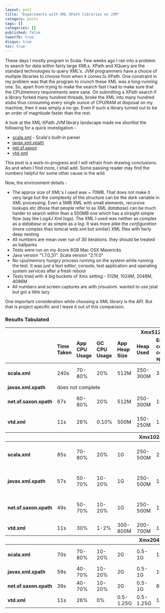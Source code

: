 ```yaml
---
layout: post
title: "Experiments with XML XPath libraries on JVM"
category: posts
tags: []
categories: []
published: false
tweetfb: true
disqus: true
toc: true
---
```


These days I mostly program in Scala. Few weeks ago I ran into a problem to search for data within fairly large XMLs. XPath and XQuery are the standard technologies to query XML's. JVM programmers have a choice of multiple libraries to choose from when it comes to XPath. One constraint in my problem was that the program to crunch these XML was a long-running one. So, apart from trying to make the search fast I had to make sure that the CPU/memory requirements were sane. On submitting a XPath search if a library forked many hundred threads, broke the XML into many hundred stubs thus consuming every single ounce of CPU/RAM at disposal on my machine, then it was simply a no-go. Even if such a library turned out to be an order of magnitude faster than the rest.

A look at the XML-XPath JVM library landscape made me shortlist the following for a quick investigation - 

* [scala.xml](https://github.com/scala/scala-xml) - Scala's built-in parser
* [javax.xml.xpath](http://docs.oracle.com/javase/7/docs/api/javax/xml/xpath/package-summary.html)
* [net.sf.saxon](http://saxon.sourceforge.net/saxon7.7/api-guide.html)
* [vtd-xml](http://vtd-xml.sourceforge.net/)

This post is a work-in-progress and I will refrain from drawing conclusions. As and when I find more, I shall add. Some passing reader may find the numbers helpful for some other cause in the wild.

Now, the environment details -

* The approx size of XML's I used was ~ 70MB. That does not make it very large but the complexity of the structure can be the *dark* variable in XML processing. Even a 5MB XML with small elements, recursive lookups etc (those that people refer to as XML *database*) can be much harder to search within than a 500MB one which has a straight simple flow (say like Log4J Xml logs). The XML I used was neither as complex as a *database* or as simple as a *log*. It was more alike the *configuration* (more complex than tomcat web.xml but similar) XML files with fairly deep nesting
* All numbers are mean over run of 30 iterations. they should be treated as ballparks
* Tests were run on my 4core 8GB Mac OSX Mavericks
* Java version "1.7.0_51". Scala version "2.11.0"
* No cpu/memory hungry process running on the system while running the test. It was just a text editor, console, test application and operating system services after a fresh reboot
* Tests tried with 4 big buckets of Xmx setting - 512M, 1024M, 2048M, 4096M
* All numbers and screen captures are with jvisualvm. wanted to use jstat but got a little lazy

One important consideration while choosing a XML library is the API. But that is project specific and I leave it out of this comparison.

### Results Tabulated

<table class="table table-striped table-bordered table-hover table-condensed">
	<thead>
		<tr>
			<th colspan="11" class="text-center">Xmx512m</th>
		</tr>
		<tr>
			<td>&nbsp;</td>
			<td><strong>Time Taken</strong></td>
			<td><strong>App CPU Usage</strong></td>
			<td><strong>GC CPU Usage</strong></td>
			<td><strong>App Heap Size</strong></td>
			<td><strong>Heap Used</strong></td>
			<td><strong>Eden collection count/time spent</strong></td>
			<td><strong>Old Gen collection count/time spent</strong></td>
			<td><strong>Eden pattern</strong></td>
			<td><strong>Survivor pattern</strong></td>
			<td><strong>Old Gen pattern</strong></td>
		</tr>
	</thead>
	<tbody>
		<tr>
			<td><strong>scala.xml</strong></td>
			<td>240s</td>
			<td>70-80%</td>
			<td>20%</td>
			<td>512M</td>
			<td>250-300M</td>
			<td>359/15.2s</td>
			<td>303/3m18s</td>
			<td>either 0M or 170M</td>
			<td>not much usage</td>
			<td>between 170-340M</td>
		</tr>
		<tr>
			<td><strong>javax.xml.xpath</strong></td>
			<td colspan="10" class="text-center">does not complete</td>
		</tr>
		<tr>
			<td><strong>net.sf.saxon.xpath</strong></td>
			<td>67s</td>
			<td>60-80%</td>
			<td>20%</td>
			<td>512M</td>
			<td>250-300M</td>
			<td>162/6.2s</td>
			<td>123/39.3s</td>
			<td>0-170M tall spikes</td>
			<td>consistent use of 57M * 2</td>
			<td>stepwise between 0-340M</td>
		</tr>
		<tr>
			<td><strong>vtd.xml</strong></td>
			<td>11s</td>
			<td>26%</td>
			<td>0.10%</td>
			<td>500M</td>
			<td>150-250M</td>
			<td>13/138ms</td>
			<td>9/262ms</td>
			<td>between 100-170M</td>
			<td>very less and infrequent</td>
			<td>between 80-240M</td>
		</tr>
	</tbody>
	<thead>
		<tr>
			<th colspan="11" class="text-center">Xmx1024m</th>
		</tr>
	</thead>
	<tbody>
		<tr>
			<td><strong>scala.xml</strong></td>
			<td>85s</td>
			<td>70-80%</td>
			<td>20%</td>
			<td>1G</td>
			<td>250-500M</td>
			<td>299/36s</td>
			<td>38/14s</td>
			<td>0-340M tall spikes</td>
			<td>100M consistent</td>
			<td>80-600M neat triangles</td>
		</tr>
		<tr>
			<td><strong>javax.xml.xpath</strong></td>
			<td>57s</td>
			<td>50-70%</td>
			<td>10-20%</td>
			<td>1G</td>
			<td>250-500M</td>
			<td>197/14s</td>
			<td>34/15s</td>
			<td>0-340M tall spikes</td>
			<td>100M consistent</td>
			<td>200-600M neat triangles</td>
		</tr>
		<tr>
			<td><strong>net.sf.saxon.xpath</strong></td>
			<td>49s</td>
			<td>50-70%</td>
			<td>10-20%</td>
			<td>1G</td>
			<td>250-500M</td>
			<td>110/12s</td>
			<td>34/15s</td>
			<td>0-340M tall spikes</td>
			<td>100M consistent</td>
			<td>200-600M neat triangles</td>
		</tr>
		<tr>
			<td><strong>vtd.xml</strong></td>
			<td>11s</td>
			<td>30%</td>
			<td>1-2%</td>
			<td>300-800M</td>
			<td>200-700M</td>
			<td>11/66ms</td>
			<td>6/204ms</td>
			<td>200-300M</td>
			<td>10M</td>
			<td>400-600M</td>
		</tr>
	</tbody>
	<thead>
		<tr>
			<th colspan="11" class="text-center">Xmx2048m</th>
		</tr>
	</thead>
	<tbody>
		<tr>
			<td><strong>scala.xml</strong></td>
			<td>70s</td>
			<td>70-80%</td>
			<td>10-20%</td>
			<td>2G</td>
			<td>0.5-1G</td>
			<td>154/27s</td>
			<td>26/21s</td>
			<td>0-680M tall spikes</td>
			<td>100M consistent</td>
			<td>200M-1G neat triangles</td>
		</tr>
		<tr>
			<td><strong>javax.xml.xpath</strong></td>
			<td>59s</td>
			<td>40-70%</td>
			<td>10-20%</td>
			<td>2G</td>
			<td>0.5-1G</td>
			<td>105/14s</td>
			<td>23/17s</td>
			<td>0-680M tall spikes</td>
			<td>100M consistent</td>
			<td>0.3-1.1G</td>
		</tr>
		<tr>
			<td><strong>net.sf.saxon.xpath</strong></td>
			<td>39s</td>
			<td>40-70%</td>
			<td>10-20%</td>
			<td>2G</td>
			<td>0.5-1G</td>
			<td>69/10s</td>
			<td>18/8s</td>
			<td>0-680M tall spikes</td>
			<td>200M consistent</td>
			<td>300-600M</td>
		</tr>
		<tr>
			<td><strong>vtd.xml</strong></td>
			<td>11s</td>
			<td>26%</td>
			<td>0%</td>
			<td>0.5-1.25G</td>
			<td>0.5-1.25G</td>
			<td>14/190ms</td>
			<td>6/272ms</td>
			<td>600M consistent</td>
			<td>200M</td>
			<td>1.3G no pattern</td>
		</tr>
	</tbody>
</table>


<div id="javaxcpumem"></div>



